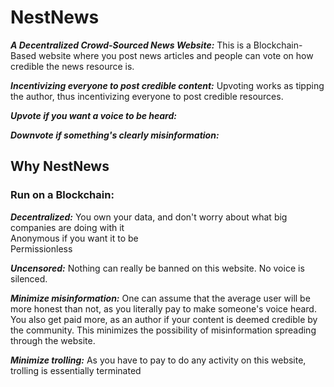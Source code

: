 

# NestNews


***A Decentralized Crowd-Sourced News Website:*** 
This is a Blockchain-Based website where you post news articles and people can vote on how credible the news resource is.

***Incentivizing everyone to post credible content:*** 
Upvoting works as tipping the author, thus incentivizing everyone to post credible resources. 

***Upvote if you want a voice to be heard:***

***Downvote if something's clearly misinformation:***


## Why NestNews

### Run on a Blockchain:

***Decentralized:*** You own your data, and don't worry about what big companies are doing with it  
Anonymous if you want it to be  
Permissionless

***Uncensored:*** Nothing can really be banned on this website. No voice is silenced.

***Minimize misinformation:*** One can assume that the average user will be more honest than not, as you literally pay to make someone's voice heard. You also get paid more, as an author if your content is deemed credible by the community. This minimizes the possibility of misinformation spreading through the website.

***Minimize trolling:*** As you have to pay to do any activity on this website, trolling is essentially terminated

